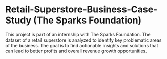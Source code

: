 # Retail-Superstore-Business-Case-Study (The Sparks Foundation)

This project is part of an internship with The Sparks Foundation. The dataset of a retail superstore is analyzed to identify key problematic areas of the business. 
The goal is to find actionable insights and solutions that can lead to better profits and overall revenue growth opportunities.
